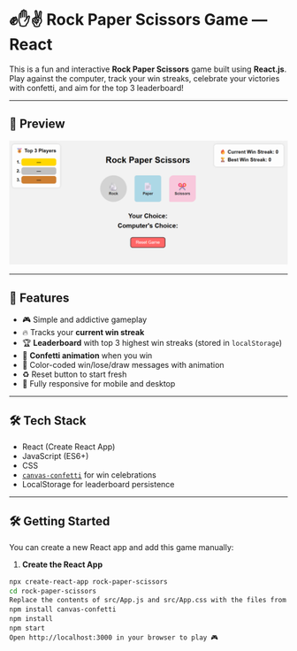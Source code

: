 # ✊✋✌️ Rock Paper Scissors Game — React

This is a fun and interactive **Rock Paper Scissors** game built using **React.js**.  
Play against the computer, track your win streaks, celebrate your victories with confetti, and aim for the top 3 leaderboard!

---

## 📸 Preview

![Game Screenshot](https://github.com/adharv49/Rock-Paper-Scissor-Using-React/blob/main/output/rpc1.png?raw=true)

---

## 🚀 Features

- 🎮 Simple and addictive gameplay
- 🔥 Tracks your **current win streak**
- 🏆 **Leaderboard** with top 3 highest win streaks (stored in `localStorage`)
- 🎉 **Confetti animation** when you win
- 🎨 Color-coded win/lose/draw messages with animation
- ♻️ Reset button to start fresh
- 📱 Fully responsive for mobile and desktop

---

## 🛠️ Tech Stack

- React (Create React App)
- JavaScript (ES6+)
- CSS
- [`canvas-confetti`](https://www.npmjs.com/package/canvas-confetti) for win celebrations
- LocalStorage for leaderboard persistence

---




## 🛠️ Getting Started

You can create a new React app and add this game manually:

1. **Create the React App**
```bash
npx create-react-app rock-paper-scissors
cd rock-paper-scissors
Replace the contents of src/App.js and src/App.css with the files from this repository.
npm install canvas-confetti
npm install
npm start
Open http://localhost:3000 in your browser to play 🎮
